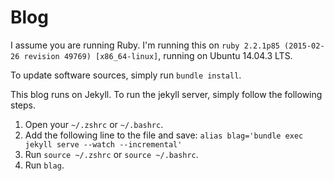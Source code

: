 # Blog

I assume you are running Ruby. I'm running this on `ruby 2.2.1p85 (2015-02-26 revision 49769) [x86_64-linux]`, running on Ubuntu 14.04.3 LTS.

To update software sources, simply run `bundle install`.

This blog runs on Jekyll. To run the jekyll server, simply follow the following steps.

1. Open your `~/.zshrc` or `~/.bashrc`.
2. Add the following line to the file and save:
    `alias blag='bundle exec jekyll serve --watch --incremental'`
3. Run `source ~/.zshrc` or `source ~/.bashrc`.
4. Run `blag`.
